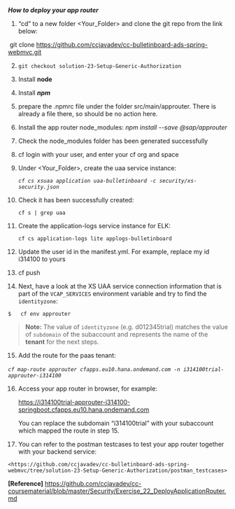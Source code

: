 ***How to deploy your app router***

1. “cd” to a new folder <Your_Folder> and clone the git repo from the link below:

​	git clone https://github.com/ccjavadev/cc-bulletinboard-ads-spring-webmvc.git

2. `git checkout solution-23-Setup-Generic-Authorization`

3. Install **node**

4. Install ***npm***

5. prepare the .npmrc file under the folder src/main/approuter. There is already a file there, so should be no action here.

6. Install the app router node_modules: *npm install --save @sap/approuter*

7. Check the node_modules folder has been generated successfully

8. cf login with your user, and enter your cf org and space

9. Under <Your_Folder>, create the uaa service instance: 

   *`cf cs xsuaa application uaa-bulletinboard -c security/xs-security.json`*

10. Check it has been  successfully created: 

    `cf s | grep uaa`

11. Create the application-logs service instance for ELK:

    `cf cs application-logs lite applogs-bulletinboard`

12. Update the user id in the manifest.yml. For example, replace my id i314100 to yours

13. cf push

14. Next, have a look at the XS UAA service connection information that is part of the `VCAP_SERVICES` environment variable and try to find the `identityzone`:

```
$   cf env approuter
```

> **Note:** The value of `identityzone` (e.g. d012345trial) matches the value of `subdomain` of the subaccount and represents the name of the **tenant** for the next steps.

15. Add the route for the paas tenant:

​    *`cf map-route approuter cfapps.eu10.hana.ondemand.com -n i314100trial-approuter-i314100`*

16. Access your app router in browser, for example:

    https://i314100trial-approuter-i314100-springboot.cfapps.eu10.hana.ondemand.com

    You can replace the subdomain  “i314100trial” with  your subaccount which mapped the route in step 15.

17.  You can refer to the postman testcases to test your app router together with your backend service:

    <https://github.com/ccjavadev/cc-bulletinboard-ads-spring-webmvc/tree/solution-23-Setup-Generic-Authorization/postman_testcases>


**[Reference]**
https://github.com/ccjavadev/cc-coursematerial/blob/master/Security/Exercise_22_DeployApplicationRouter.md